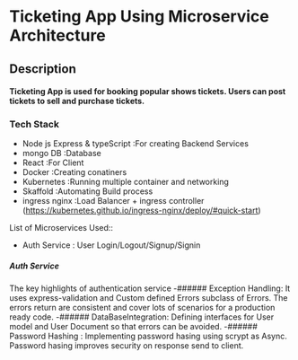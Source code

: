 # Ticketing App Using Microservice Architecture 

## Description 
#### Ticketing App is used for booking popular shows tickets. Users can post tickets to sell and purchase tickets.  

### Tech Stack 
- Node js Express & typeScript  :For creating Backend Services
- mongo DB 		   :Database 
- React            :For Client
- Docker           :Creating conatiners
- Kubernetes       :Running multiple container and networking  
- Skaffold         :Automating Build process 
- ingress nginx    :Load Balancer + ingress controller  (https://kubernetes.github.io/ingress-nginx/deploy/#quick-start)


List of Microservices Used:: 
- Auth Service        : User Login/Logout/Signup/Signin 

##### Auth Service 
The key highlights of authentication service 
-###### Exception Handling:  It uses express-validation and Custom defined Errors subclass of Errors. The errors return are consistent and cover lots of scenarios for a production ready code.
-###### DataBaseIntegration: Defining interfaces for User model and User Document so that errors can be avoided. 
-###### Password Hashing   : Implementing password hasing using scrypt as Async. Password hasing improves security on response send to client. 


